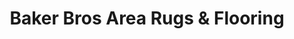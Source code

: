 ---
title: "Baker Bros Area Rugs & Flooring"
url: /surprise/baker-bros-area-rugs-and-flooring/
shop: carpet
---